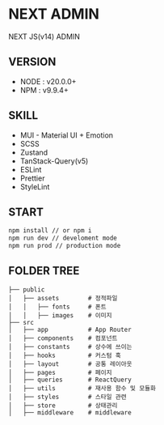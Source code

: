 # NEXT ADMIN
NEXT JS(v14) ADMIN

## VERSION
- NODE : v20.0.0+
- NPM : v9.9.4+

## SKILL
- MUI - Material UI + Emotion
- SCSS
- Zustand
- TanStack-Query(v5)
- ESLint
- Prettier
- StyleLint

## START
```bash
npm install // or npm i
npm run dev // develoment mode
npm run prod // production mode
```

## FOLDER TREE
```
├── public
│   ├── assets        # 정적파일
│   │   ├── fonts     # 폰트
│   │   ├── images    # 이미지
├── src
│   ├── app           # App Router
│   ├── components    # 컴포넌트
│   ├── constants     # 상수에 쓰이는
│   ├── hooks         # 커스텀 훅
│   ├── layout        # 공통 레이아웃
│   ├── pages         # 페이지
│   ├── queries       # ReactQuery
│   ├── utils         # 재사용 함수 및 모듈화
│   ├── styles        # 스타일 관련
│   ├── store         # 상태관리
│   ├── middleware    # middleware
```